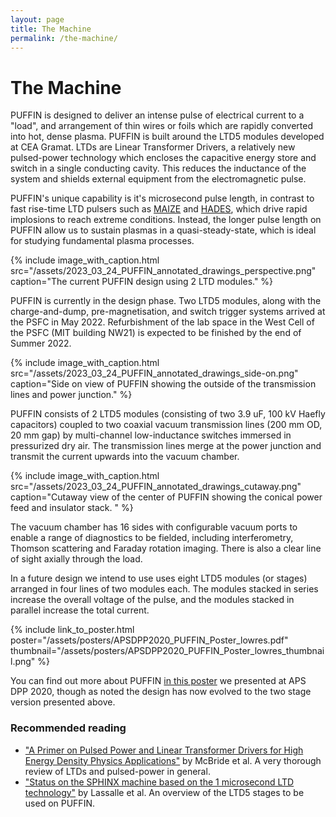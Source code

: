 ```yaml
---
layout: page
title: The Machine
permalink: /the-machine/
---
```


# The Machine

PUFFIN is designed to deliver an intense pulse of electrical current to a "load", and arrangement of thin wires or foils which are rapidly converted into hot, dense plasma. PUFFIN is built around the LTD5 modules developed at CEA Gramat. LTDs are Linear Transformer Drivers, a relatively new pulsed-power technology which encloses the capacitive energy store and switch in a single conducting cavity. This reduces the inductance of the system and shields external equipment from the electromagnetic pulse.

PUFFIN's unique capability is it's microsecond pulse length, in contrast to fast rise-time LTD pulsers such as [MAIZE](https://plasmabay.engin.umich.edu/research/michigan-accelerator-for-inductive-z-pinch-experiments-maize/) and [HADES](http://gourdain.pas.rochester.edu/index.php/research/experiment/hades), which drive rapid implosions to reach extreme conditions. Instead, the longer pulse length on PUFFIN allow us to sustain plasmas in a quasi-steady-state, which is ideal for studying fundamental plasma processes.

{% include image_with_caption.html src="/assets/2023_03_24_PUFFIN_annotated_drawings_perspective.png" caption="The current PUFFIN design using 2 LTD modules." %}

PUFFIN is currently in the design phase. Two LTD5 modules, along with the charge-and-dump, pre-magnetisation, and switch trigger systems arrived at the PSFC in May 2022. Refurbishment of the lab space in the West Cell of the PSFC (MIT building NW21) is expected to be finished by the end of Summer 2022. 

{% include image_with_caption.html src="/assets/2023_03_24_PUFFIN_annotated_drawings_side-on.png" caption="Side on view of PUFFIN showing the outside of the transmission lines and power junction." %}

PUFFIN consists of 2 LTD5 modules (consisting of two 3.9 uF, 100 kV Haefly capacitors) coupled to two coaxial vacuum transmission lines (200 mm OD, 20 mm gap) by multi-channel low-inductance switches immersed in pressurized dry air.
The transmission lines merge at the power junction and transmit the current upwards into the vacuum chamber.

{% include image_with_caption.html src="/assets/2023_03_24_PUFFIN_annotated_drawings_cutaway.png" caption="Cutaway view of the center of PUFFIN showing the conical power feed and insulator stack. " %}

The vacuum chamber has 16 sides with configurable vacuum ports to enable a range of diagnostics to be fielded, including interferometry, Thomson scattering and Faraday rotation imaging. There is also a clear line of sight axially through the load.

In a future design we intend to use uses eight LTD5 modules (or stages) arranged in four lines of two modules each. The modules stacked in series increase the overall voltage of the pulse, and the modules stacked in parallel increase the total current.

  {% include link_to_poster.html
            poster="/assets/posters/APSDPP2020_PUFFIN_Poster_lowres.pdf"
            thumbnail="/assets/posters/APSDPP2020_PUFFIN_Poster_lowres_thumbnail.png"
        %}

You can find out more about PUFFIN <a href="/assets/posters/APSDPP2020_PUFFIN_Poster_lowres.pdf">in this poster</a> we presented at APS DPP 2020, though as noted the design has now evolved to the two stage version presented above.


### Recommended reading
- ["A Primer on Pulsed Power and Linear Transformer Drivers for High Energy Density Physics Applications"](https://spiral.imperial.ac.uk/handle/10044/1/64848) by McBride et al. A very thorough review of LTDs and pulsed-power in general.
- ["Status on the SPHINX machine based on the 1 microsecond LTD technology"](https://ieeexplore.ieee.org/document/4651825) by Lassalle et al. An overview of the LTD5 stages to be used on PUFFIN.